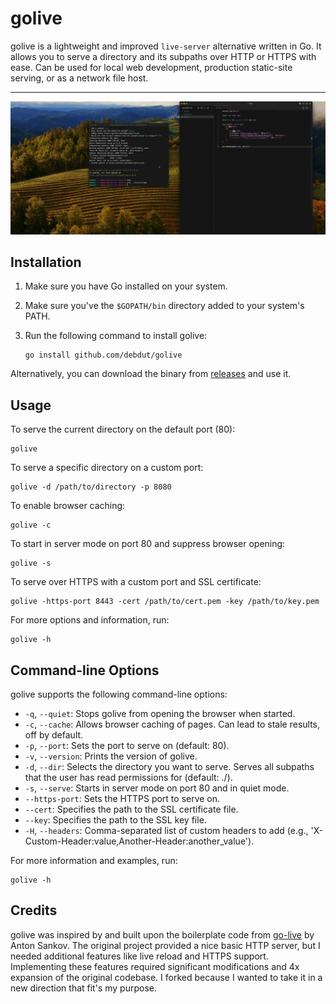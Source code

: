 # golive

golive is a lightweight and improved `live-server` alternative written in Go. It allows you to serve a directory and its subpaths over HTTP or HTTPS with ease. Can be used for local web development, production static-site serving, or as a network file host.

---

![Screen Recording](assets/golive.gif)

## Installation

1. Make sure you have Go installed on your system.
2. Make sure you've the `$GOPATH/bin` directory added to your system's PATH.
2. Run the following command to install golive:

   ```
   go install github.com/debdut/golive
   ```

Alternatively, you can download the binary from [releases](https://github.com/Debdut/golive/releases) and use it.

## Usage

To serve the current directory on the default port (80):

```
golive
```

To serve a specific directory on a custom port:

```
golive -d /path/to/directory -p 8080
```

To enable browser caching:

```
golive -c
```

To start in server mode on port 80 and suppress browser opening:

```
golive -s
```

To serve over HTTPS with a custom port and SSL certificate:

```
golive -https-port 8443 -cert /path/to/cert.pem -key /path/to/key.pem
```

For more options and information, run:

```
golive -h
```

## Command-line Options

golive supports the following command-line options:

- `-q`, `--quiet`: Stops golive from opening the browser when started.
- `-c`, `--cache`: Allows browser caching of pages. Can lead to stale results, off by default.
- `-p`, `--port`: Sets the port to serve on (default: 80).
- `-v`, `--version`: Prints the version of golive.
- `-d`, `--dir`: Selects the directory you want to serve. Serves all subpaths that the user has read permissions for (default: ./).
- `-s`, `--serve`: Starts in server mode on port 80 and in quiet mode.
- `--https-port`: Sets the HTTPS port to serve on.
- `--cert`: Specifies the path to the SSL certificate file.
- `--key`: Specifies the path to the SSL key file.
- `-H`, `--headers`: Comma-separated list of custom headers to add (e.g., 'X-Custom-Header:value,Another-Header:another_value').

For more information and examples, run:

```
golive -h
```

## Credits

golive was inspired by and built upon the boilerplate code from [go-live](https://github.com/antsankov/go-live) by Anton Sankov. The original project provided a nice basic HTTP server, but I needed additional features like live reload and HTTPS support. Implementing these features required significant modifications and 4x expansion of the original codebase. I forked because I wanted to take it in a new direction that fit's my purpose.
